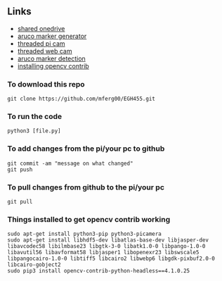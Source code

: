 ## Links

- [shared onedrive](https://onedrive.live.com/?authkey=%21AEtXz6ZQhn9NSGw&id=A351A6FF64AC7DB0%2146430&cid=A351A6FF64AC7DB0)
- [aruco marker generator](https://chev.me/arucogen/)
- [threaded pi cam](https://www.pyimagesearch.com/2015/12/28/increasing-raspberry-pi-fps-with-python-and-opencv/)
- [threaded web cam](https://www.pyimagesearch.com/2015/12/21/increasing-webcam-fps-with-python-and-opencv/)
- [aruco marker detection](https://www.learnopencv.com/augmented-reality-using-aruco-markers-in-opencv-c-python/)
- [installing opencv contrib](https://www.pyimagesearch.com/2018/09/19/pip-install-opencv/)

### To download this repo
```
git clone https://github.com/mferg00/EGH455.git
```

### To run the code
```
python3 [file.py]
```

### To add changes from the pi/your pc to github
```
git commit -am "message on what changed"
git push
```

### To pull changes from github to the pi/your pc
```
git pull
```

### Things installed to get opencv contrib working
```
sudo apt-get install python3-pip python3-picamera
sudo apt-get install libhdf5-dev libatlas-base-dev libjasper-dev libavcodec58 libilmbase23 libgtk-3-0 libatk1.0-0 libpango-1.0-0 libavutil56 libavformat58 libjasper1 libopenexr23 libswscale5 libpangocairo-1.0-0 libtiff5 libcairo2 libwebp6 libgdk-pixbuf2.0-0 libcairo-gobject2
sudo pip3 install opencv-contrib-python-headless==4.1.0.25
```


